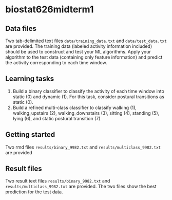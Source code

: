 # biostat626midterm1
## Data files 

Two tab-delimited text files ``data/training_data.txt`` and ``data/test_data.txt`` are provided. The training data (labeled activity information included) should be used to construct and test your ML algorithms. Apply your algorithm to the test data (containing only feature information) and predict the activity corresponding to each time window.




## Learning tasks

1. Build a binary classifier to classify the activity of each time window into static (0) and dynamic (1). For this task, consider postural transitions as static (0). 
2. Build a refined multi-class classifier to classify walking (1), walking_upstairs (2), walking_downstairs (3), sitting (4), standing (5), lying (6), and static postural transition (7)

## Getting started

Two rmd files ``results/binary_9982.txt`` and ``results/multiclass_9982.txt`` are provided



## Result files

Two result text files ``results/binary_9982.txt`` and ``results/multiclass_9982.txt`` are provided. The two files show the best prediction for the test data.









